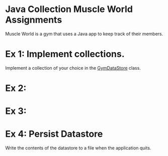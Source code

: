 # Java Collection Muscle World Assignments

Muscle World is a gym that uses a Java app to keep track of their members.

# Ex 1: Implement collections.
Implement a collection of your choice in the [GymDataStore](./src/main/java/GymDataStore.java) class.

# Ex 2: 


# Ex 3:


# Ex 4: Persist Datastore
Write the contents of the datastore to a file when the application quits.

